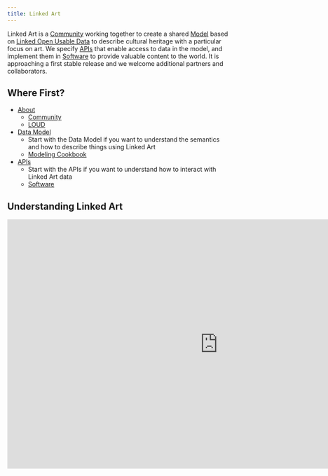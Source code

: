 ```yaml
---
title: Linked Art
---
```


Linked Art is a [Community](/community/) working together to create a shared [Model](/model/) based on [Linked Open Usable Data](/loud/) to describe cultural heritage with a particular focus on art. We specify [APIs](/api/) that enable access to data in the model, and implement them in [Software](/software/) to provide valuable content to the world. It is approaching a first stable release and we welcome additional partners and collaborators.


## Where First?

* [About](/about/)
    * [Community](/community/)
    * [LOUD](/loud/)
* [Data Model](/model/)
    * Start with the Data Model if you want to understand the semantics and how to describe things using Linked Art
    * [Modeling Cookbook](/cookbook/)
* [APIs](/api/)
    * Start with the APIs if you want to understand how to interact with Linked Art data
    * [Software](/software/)



## Understanding Linked Art

<center>
<iframe src="https://docs.google.com/presentation/d/e/2PACX-1vSraxFteSqttGo9igjee5yQ7BsscOkbGvdDIjDsXbvz3zAx5VN0UPp8Em3qEypWNlUnK8V4REXblfnQ/embed?start=false&loop=true&delayms=30000" frameborder="0" width="960" height="569" allowfullscreen="true" mozallowfullscreen="true" webkitallowfullscreen="true"></iframe>
</center>
